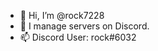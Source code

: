 - 👋 Hi, I’m @rock7228
- 👀 I manage servers on Discord.
- 📫 Discord User: rock#6032

<!---
rock7228/rock7228 is a ✨ special ✨ repository because its `README.md` (this file) appears on your GitHub profile.
You can click the Preview link to take a look at your changes.
--->
